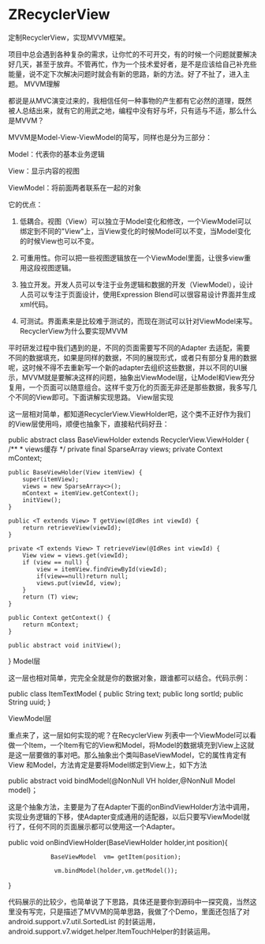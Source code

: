 # ZRecyclerView
定制RecyclerView，实现MVVM框架。

项目中总会遇到各种复杂的需求，让你忙的不可开交，有的时候一个问题就要解决好几天，甚至于放弃。不管再忙，作为一个技术爱好者，是不是应该给自己补充些能量，说不定下次解决问题时就会有新的思路，新的方法。好了不扯了，进入主题。
MVVM理解

都说是从MVC演变过来的，我相信任何一种事物的产生都有它必然的道理，既然被人总结出来，就有它的用武之地，编程中没有好与坏，只有适与不适，那么什么是MVVM？

MVVM是Model-View-ViewModel的简写，同样也是分为三部分：

Model：代表你的基本业务逻辑

View：显示内容的视图

ViewModel：将前面两者联系在一起的对象

它的优点：

1. 低耦合。视图（View）可以独立于Model变化和修改，一个ViewModel可以绑定到不同的"View"上，当View变化的时候Model可以不变，当Model变化的时候View也可以不变。

2. 可重用性。你可以把一些视图逻辑放在一个ViewModel里面，让很多view重用这段视图逻辑。

3. 独立开发。开发人员可以专注于业务逻辑和数据的开发（ViewModel），设计人员可以专注于页面设计，使用Expression Blend可以很容易设计界面并生成xml代码。

4. 可测试。界面素来是比较难于测试的，而现在测试可以针对ViewModel来写。
RecyclerView为什么要实现MVVM

平时研发过程中我们遇到的是，不同的页面需要写不同的Adapter 去适配，需要不同的数据填充，如果是同样的数据，不同的展现形式，或者只有部分复用的数据呢，这时候不得不去重新写一个新的adapter去组织这些数据，并以不同的UI展示，MVVM就是要解决这样的问题，抽象出ViewModel层，让Model和View充分复用，一个页面可以随意组合。这样千变万化的页面无非还是那些数据，我多写几个不同的View即可。下面讲解实现思路。
View层实现

这一层相对简单，都知道RecyclerView.ViewHolder吧，这个类不正好作为我们的View层使用吗，顺便也抽象下，直接粘代码好丑：

public abstract class BaseViewHolder extends RecyclerView.ViewHolder { 
    /** 
     * views缓存 
     */ 
    private final SparseArray<View> views;
    private Context mContext;
 
    public BaseViewHolder(View itemView) {
        super(itemView);
        views = new SparseArray<>();
        mContext = itemView.getContext();
        initView(); 
    } 
 
    public <T extends View> T getView(@IdRes int viewId) {
        return retrieveView(viewId);
    } 
 
    private <T extends View> T retrieveView(@IdRes int viewId) {
        View view = views.get(viewId);
        if (view == null) {
            view = itemView.findViewById(viewId);
            if(view==null)return null;
            views.put(viewId, view);
        } 
        return (T) view;
    } 
 
    public Context getContext() {
        return mContext;
    } 
 
    public abstract void initView(); 
 }
Model层

这一层也相对简单，完完全全就是你的数据对象，跟谁都可以结合。代码示例：

public class ItemTextModel { 
    public String text;
    public long sortId;
    public String uuid;
} 

ViewModel层

重点来了，这一层如何实现的呢？在RecyclerView 列表中一个ViewModel可以看做一个Item，一个Item有它的View和Model，将Model的数据填充到View上这就是这一层要做的事对吧。那么抽象出个类叫BaseViewModel，它的属性肯定有View 和Model，方法肯定是要将Model绑定到View上，如下方法

public abstract void bindModel(@NonNull VH holder,@NonNull Model model)；

这是个抽象方法，主要是为了在Adapter下面的onBindViewHolder方法中调用，实现业务逻辑的下移，使Adapter变成通用的适配器，以后只要写ViewModel就行了，任何不同的页面展示都可以使用这一个Adapter。

public void onBindViewHolder(BaseViewHolder  holder,int  position){  

                BaseViewModel  vm= getItem(position);

                 vm.bindModel(holder,vm.getModel());

} 

代码展示的比较少，也简单说了下思路，具体还是要你到源码中一探究竟，当然这里没有写完，只是描述了MVVM的简单思路，我做了个Demo，里面还包括了对android.support.v7.util.SortedList 的封装运用，android.support.v7.widget.helper.ItemTouchHelper的封装运用。
